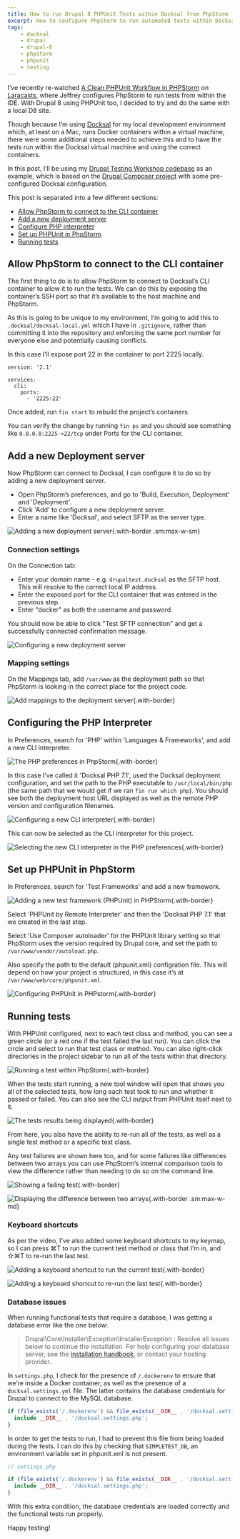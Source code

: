 ```yaml
---
title: How to run Drupal 8 PHPUnit Tests within Docksal from PhpStorm
excerpt: How to configure PhpStorm to run automated tests within Docksal.
tags:
    - docksal
    - drupal
    - drupal-8
    - phpstorm
    - phpunit
    - testing
---
```

I’ve recently re-watched [A Clean PHPUnit Workflow in PHPStorm][0] on [Laracasts][1], where Jeffrey configures PhpStorm to run tests from within the IDE. With Drupal 8 using PHPUnit too, I decided to try and do the same with a local D8 site.

Though because I’m using [Docksal][4] for my local development environment which, at least on a Mac, runs Docker containers within a virtual machine, there were some additional steps needed to achieve this and to have the tests run within the Docksal virtual machine and using the correct containers.

In this post, I’ll be using my [Drupal Testing Workshop codebase][2] as an example, which is based on the [Drupal Composer project][3] with some pre-configured Docksal configuration.

This post is separated into a few different sections:

- [Allow PhpStorm to connect to the CLI container](#allow-phpstorm-to-connect-to-the-cli-container)
- [Add a new deployment server](#add-a-new-deployment-server)
- [Configure PHP interpreter](#configuring-the-php-interpreter)
- [Set up PHPUnit in PhpStorm](#set-up-phpunit-in-phpstorm)
- [Running tests](#running-tests)

## Allow PhpStorm to connect to the CLI container

The first thing to do is to allow PhpStorm to connect to Docksal’s CLI container to allow it to run the tests. We can do this by exposing the container’s SSH port so that it’s available to the host machine and PhpStorm.

As this is going to be unique to my environment, I’m going to add this to `.docksal/docksal-local.yml` which I have in `.gitignore`, rather than committing it into the repository and enforcing the same port number for everyone else and potentially causing conflicts.

In this case I’ll expose port 22 in the container to port 2225 locally.

```
version: '2.1'

services:
  cli:
    ports:
      - '2225:22'
```

Once added, run `fin start` to rebuild the project’s containers.

You can verify the change by running `fin ps` and you should see something like `0.0.0.0:2225->22/tcp` under Ports for the CLI container.

## Add a new Deployment server

Now PhpStorm can connect to Docksal, I can configure it to do so by adding a new deployment server.

- Open PhpStorm’s preferences, and go to 'Build, Execution, Deployment' and 'Deployment'.
- Click 'Add' to configure a new deployment server.
- Enter a name like 'Docksal', and select SFTP as the server type.

![Adding a new deployment server](/images/blog/phpstorm-phpunit-docksal/deployment-1.png){.with-border .sm:max-w-sm}

### Connection settings

On the Connection tab:

- Enter your domain name - e.g. `drupaltest.docksal` as the SFTP host. This will resolve to the correct local IP address.
- Enter the exposed port for the CLI container that was entered in the previous step.
- Enter "docker" as both the username and password.

You should now be able to click "Test SFTP connection" and get a successfully connected confirmation message.

![Configuring a new deployment server](/images/blog/phpstorm-phpunit-docksal/deployment-2.png)

### Mapping settings

On the Mappings tab, add `/var/www` as the deployment path so that PhpStorm is looking in the correct place for the project code.

![Add mappings to the deployment server](/images/blog/phpstorm-phpunit-docksal/deployment-3.png){.with-border}

## Configuring the PHP Interpreter

In Preferences, search for 'PHP' within 'Languages & Frameworks', and add a new CLI interpreter.

![The PHP preferences in PhpStorm](/images/blog/phpstorm-phpunit-docksal/cli-interpreter-1.png){.with-border}

In this case I’ve called it 'Docksal PHP 7.1', used the Docksal deployment configuration, and set the path to the PHP executable to `/usr/local/bin/php` (the same path that we would get if we ran `fin run which php`). You should see both the deployment host URL displayed as well as the remote PHP version and configuration filenames.

![Configuring a new CLI interpreter](/images/blog/phpstorm-phpunit-docksal/cli-interpreter-2.png){.with-border}

This can now be selected as the CLI interpreter for this project.

![Selecting the new CLI interpreter in the PHP preferences](/images/blog/phpstorm-phpunit-docksal/cli-interpreter-3.png){.with-border}

## Set up PHPUnit in PhpStorm

In Preferences, search for 'Test Frameworks' and add a new framework.

![Adding a new test framework (PHPUnit) in PHPStorm](/images/blog/phpstorm-phpunit-docksal/phpunit-1.png){.with-border}

Select 'PHPUnit by Remote Interpreter' and then the 'Docksal PHP 7.1' that we created in the last step.

Select 'Use Composer autoloader' for the PHPUnit library setting so that PhpStorm uses the version required by Drupal core, and set the path to `/var/www/vendor/autoload.php`.

Also specify the path to the default (phpunit.xml) configration file. This will depend on how your project is structured, in this case it’s at `/var/www/web/core/phpunit.xml`.

![Configuring PHPUnit in PHPstorm](/images/blog/phpstorm-phpunit-docksal/phpunit-4.png){.with-border}

## Running tests

With PHPUnit configured, next to each test class and method, you can see a green circle (or a red one if the test failed the last run). You can click the circle and select to run that test class or method. You can also right-click directories in the project sidebar to run all of the tests within that directory.

![Running a test within PhpStorm](/images/blog/phpstorm-phpunit-docksal/running-tests-1.png){.with-border}

When the tests start running, a new tool window will open that shows you all of the selected tests, how long each test took to run and whether it passed or failed. You can also see the CLI output from PHPUnit itself next to it.

![The tests results being displayed](/images/blog/phpstorm-phpunit-docksal/running-tests-2.png){.with-border}

From here, you also have the ability to re-run all of the tests, as well as a single test method or a specific test class.

Any test failures are shown here too, and for some failures like differences between two arrays you can use PhpStorm’s internal comparison tools to view the difference rather than needing to do so on the command line.

![Showing a failing test](/images/blog/phpstorm-phpunit-docksal/test-failure-1.png){.with-border}

![Displaying the difference between two arrays](/images/blog/phpstorm-phpunit-docksal/test-failure-2.png){.with-border .sm:max-w-md}

### Keyboard shortcuts

As per the video, I’ve also added some keyboard shortcuts to my keymap, so I can press ⌘T to run the current test method or class that I’m in, and ⇧⌘T to re-run the last test.

![Adding a keyboard shortcut to run the current test](/images/blog/phpstorm-phpunit-docksal/keyboard-shortcuts-1.png){.with-border}

![Adding a keyboard shortcut to re-run the last test](/images/blog/phpstorm-phpunit-docksal/keyboard-shortcuts-2.png){.with-border}

### Database issues

When running functional tests that require a database, I was getting a database error like the one below:

> Drupal\Core\Installer\Exception\InstallerException : Resolve all issues below to continue the installation. For help configuring your database server, see the <a href="https://www.drupal.org/getting-started/install">installation handbook</a>, or contact your hosting provider.

In `settings.php`, I check for the presence of `/.dockerenv` to ensure that we’re inside a Docker container, as well as the presence of a `docksal.settings.yml` file. The latter contains the database credentials for Drupal to connect to the MySQL database.

```php
if (file_exists('/.dockerenv') && file_exists(__DIR__ . '/docksal.settings.php')) {
  include __DIR__ . '/docksal.settings.php';
}
```

In order to get the tests to run, I had to prevent this file from being loaded during the tests. I can do this by checking that `SIMPLETEST_DB`, an environment variable set in phpunit.xml is not present.

```php
// settings.php

if (file_exists('/.dockerenv') && file_exists(__DIR__ . '/docksal.settings.php') && !getenv('SIMPLETEST_DB')) {
  include __DIR__ . '/docksal.settings.php';
}
```

With this extra condition, the database credentials are loaded correctly and the functional tests run properly.

Happy testing!

[0]: https://laracasts.com/series/php-bits/episodes/2
[1]: https://laracasts.com
[2]: https://github.com/opdavies/drupal-testing-workshop
[3]: https://github.com/drupal-composer/drupal-project
[4]: https://docksal.io
